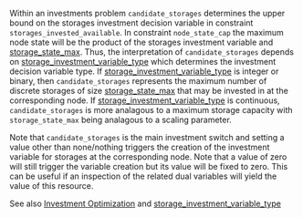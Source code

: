 Within an investments problem `candidate_storages` determines the upper bound on the storages investment decision variable in constraint `storages_invested_available`. In constraint `node_state_cap` the maximum node state will be the product of the storages investment variable and [storage\_state\_max](@ref). Thus, the interpretation of `candidate_storages` depends on [storage\_investment\_variable\_type](@ref) which determines the investment decision variable type. If [storage\_investment\_variable\_type](@ref) is integer or binary, then `candidate_storages` represents the maximum number of discrete storages of size [storage\_state\_max](@ref) that may be invested in at the corresponding node. If [storage\_investment\_variable\_type](@ref) is continuous, `candidate_storages` is more analagous to a maximum storage capacity with `storage_state_max` being analagous to a scaling parameter.

Note that `candidate_storages` is the main investment switch and setting a value other than none/nothing triggers the creation of the investment variable for storages at the corresponding node. Note that a value of zero will still trigger the variable creation but its value will be fixed to zero. This can be useful if an inspection of the related dual variables will yield the value of this resource.

See also [Investment Optimization](@ref) and [storage\_investment\_variable\_type](@ref)
